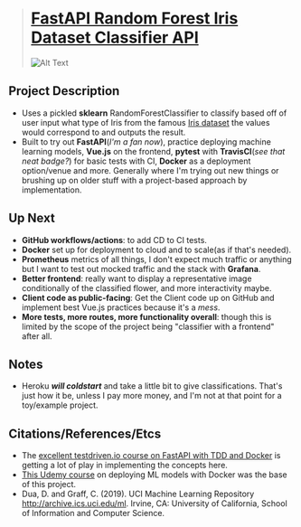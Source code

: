 > # [FastAPI Random Forest Iris Dataset Classifier API](https://iris-classifier-client.netlify.app/)
>
> ![Alt Text](https://i.imgur.com/Z44iCPY.png)

## Project Description

- Uses a pickled **sklearn** RandomForestClassifier to classify based off of user input what type of Iris from the famous [Iris dataset](https://archive.ics.uci.edu/ml/datasets/iris) the values would correspond to and outputs the result.
- Built to try out **FastAPI**(_I'm a fan now_), practice deploying machine learning models, **Vue.js** on the frontend, **pytest** with **TravisCI**(_see that neat badge?_) for basic tests with CI, **Docker** as a deployment option/venue and more. Generally where I'm trying out new things or brushing up on older stuff with a project-based approach by implementation.

## Up Next

- **GitHub workflows/actions**: to add CD to CI tests.
- **Docker** set up for deployment to cloud and to scale(as if that's needed).
- **Prometheus** metrics of all things, I don't expect much traffic or anything but I want to test out mocked traffic and the stack with **Grafana**.
- **Better frontend**: really want to display a representative image conditionally of the classified flower, and more interactivity maybe.
- **Client code as public-facing**: Get the Client code up on GitHub and implement best Vue.js practices because it's a _mess_.
- **More tests, more routes, more functionality overall**: though this is limited by the scope of the project being "classifier with a frontend" after all.

## Notes

- Heroku **_will coldstart_** and take a little bit to give classifications. That's just how it be, unless I pay more money, and I'm not at that point for a toy/example project.

## Citations/References/Etcs

- The [excellent testdriven.io course on FastAPI with TDD and Docker](https://testdriven.io/courses/tdd-fastapi/) is getting a lot of play in implementing the concepts here.
- [This Udemy course](https://www.udemy.com/course/deploy-data-science-nlp-models-with-docker-containers) on deploying ML models with Docker was the base of this project.
- Dua, D. and Graff, C. (2019). UCI Machine Learning Repository http://archive.ics.uci.edu/ml. Irvine, CA: University of California, School of Information and Computer Science.
